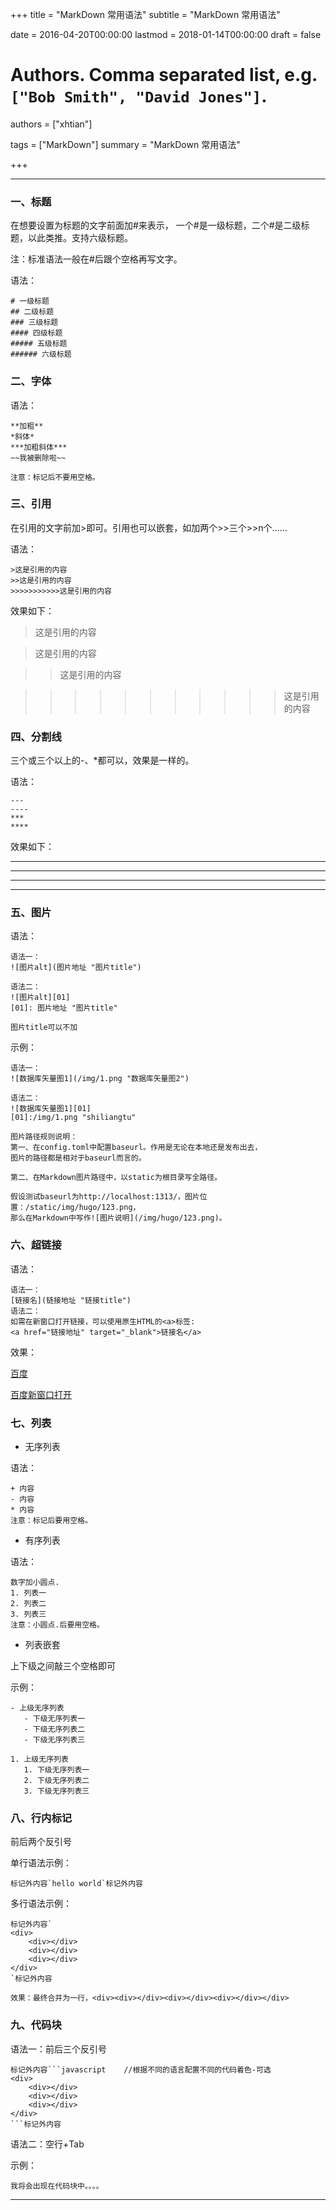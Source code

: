 +++
title = "MarkDown 常用语法"
subtitle = "MarkDown 常用语法"

date = 2016-04-20T00:00:00
lastmod = 2018-01-14T00:00:00
draft = false

# Authors. Comma separated list, e.g. `["Bob Smith", "David Jones"]`.
authors = ["xhtian"]

tags = ["MarkDown"]
summary = "MarkDown 常用语法"

+++

---

### 一、标题
在想要设置为标题的文字前面加#来表示，
一个#是一级标题，二个#是二级标题，以此类推。支持六级标题。

注：标准语法一般在#后跟个空格再写文字。

语法：

```
# 一级标题
## 二级标题
### 三级标题
#### 四级标题
##### 五级标题
###### 六级标题
```

### 二、字体

语法：

```
**加粗**
*斜体*
***加粗斜体***
~~我被删除啦~~

注意：标记后不要用空格。
```

### 三、引用

在引用的文字前加>即可。引用也可以嵌套，如加两个>>三个>>n个……

语法：

```
>这是引用的内容
>>这是引用的内容
>>>>>>>>>>>这是引用的内容
```

效果如下：

>这是引用的内容

>这是引用的内容

>>这是引用的内容

>>>>>>>>>>>这是引用的内容

### 四、分割线

三个或三个以上的-、*都可以，效果是一样的。

语法：


```
---
----
***
****
```

效果如下：

---
----
***
****

### 五、图片

语法：

```
语法一：
![图片alt](图片地址 "图片title")

语法二：
![图片alt][01]
[01]: 图片地址 "图片title"

图片title可以不加
```

示例：
```
语法一：
![数据库矢量图1](/img/1.png "数据库矢量图2")

语法二：
![数据库矢量图1][01]
[01]:/img/1.png "shiliangtu"

图片路径规则说明：
第一、在config.toml中配置baseurl。作用是无论在本地还是发布出去，
图片的路径都是相对于baseurl而言的。

第二、在Markdown图片路径中，以static为根目录写全路径。

假设测试baseurl为http://localhost:1313/，图片位置：/static/img/hugo/123.png，
那么在Markdown中写作![图片说明](/img/hugo/123.png)。

```

### 六、超链接

语法：
```
语法一：
[链接名](链接地址 "链接title")
语法二：
如需在新窗口打开链接，可以使用原生HTML的<a>标签:
<a href="链接地址" target="_blank">链接名</a>
```

效果：

[百度](http://www.baidu.com "百度")

<a href="https://www.baidu.com" target="_blank">百度新窗口打开</a>

### 七、列表

- 无序列表

语法：

```
+ 内容
- 内容
* 内容
注意：标记后要用空格。
```

- 有序列表

语法：

```
数字加小圆点.
1. 列表一
2. 列表二
3. 列表三
注意：小圆点.后要用空格。
```

- 列表嵌套

上下级之间敲三个空格即可

示例：
```
- 上级无序列表   
   - 下级无序列表一
   - 下级无序列表二
   - 下级无序列表三

1. 上级无序列表
   1. 下级无序列表一
   2. 下级无序列表二
   3. 下级无序列表三
```

### 八、行内标记

前后两个反引号

单行语法示例：
```
标记外内容`hello world`标记外内容
```

多行语法示例：
```
标记外内容`
<div>   
    <div></div>
    <div></div>
    <div></div>
</div>
`标记外内容

效果：最终合并为一行，<div><div></div><div></div><div></div></div>
```

### 九、代码块

语法一：前后三个反引号
```
标记外内容```javascript    //根据不同的语言配置不同的代码着色-可选
<div>   
    <div></div>
    <div></div>
    <div></div>
</div>
```标记外内容
```

语法二：空行+Tab

示例：

	我将会出现在代码块中。。。。

---





